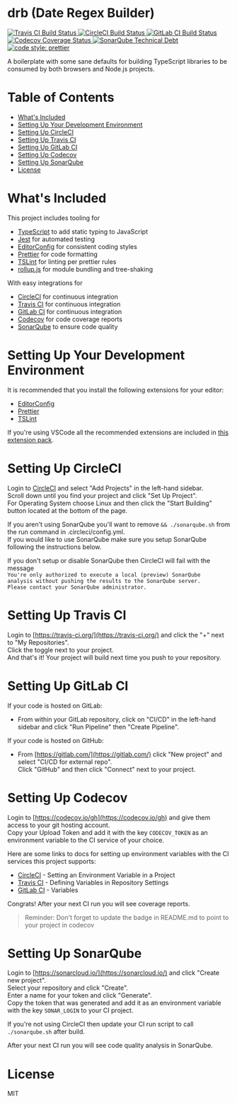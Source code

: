 # drb (Date Regex Builder) <!-- omit in toc -->

<p>
  <a href="https://travis-ci.org/mattpjohnson/drb">
    <img alt="Travis CI Build Status" src="https://img.shields.io/travis/mattpjohnson/drb/master.svg?style=flat&label=Travis+CI">
  </a>
  <a href="https://circleci.com/gh/mattpjohnson/drb">
    <img alt="CircleCI Build Status" src="https://img.shields.io/circleci/project/github/mattpjohnson/drb/master.svg?style=flat&label=CircleCI">
  </a>
  <a href="https://gitlab.com/mattpjohnson/crb/pipelines">
    <img alt="GitLab CI Build Status" src="https://gitlab.com/mattpjohnson/drb/badges/master/build.svg?style=flat">
  </a>
  <a href="https://codecov.io/gh/mattpjohnson/drb">
    <img alt="Codecov Coverage Status" src="https://img.shields.io/codecov/c/github/mattpjohnson/drb?style=flat">
  </a>
  <a href="https://sonarcloud.io/dashboard?id=mattpjohnson_drb">
    <img alt="SonarQube Technical Debt" src="https://img.shields.io/sonar/http/sonarcloud.io/mattpjohnson_drb/tech_debt.svg?style=flat">
  </a>
  <a href="https://github.com/prettier/prettier#badge">
    <img alt="code style: prettier" src="https://img.shields.io/badge/code_style-prettier-ff69b4.svg?style=flat">
  </a>
</p>

A boilerplate with some sane defaults for building TypeScript libraries to be consumed by both browsers and Node.js projects.

# Table of Contents <!-- omit in toc -->

- [What's Included](#whats-included)
- [Setting Up Your Development Environment](#setting-up-your-development-environment)
- [Setting Up CircleCI](#setting-up-circleci)
- [Setting Up Travis CI](#setting-up-travis-ci)
- [Setting Up GitLab CI](#setting-up-gitlab-ci)
- [Setting Up Codecov](#setting-up-codecov)
- [Setting Up SonarQube](#setting-up-sonarqube)
- [License](#license)

# What's Included

This project includes tooling for

- [TypeScript](https://www.typescriptlang.org/) to add static typing to JavaScript
- [Jest](https://jestjs.io/) for automated testing
- [EditorConfig](https://editorconfig.org/) for consistent coding styles
- [Prettier](https://prettier.io/) for code formatting
- [TSLint](https://palantir.github.io/tslint/) for linting per prettier rules
- [rollup.js](https://rollupjs.org/) for module bundling and tree-shaking

With easy integrations for

- [CircleCI](https://circleci.com/) for continuous integration
- [Travis CI](https://travis-ci.org/) for continuous integration
- [GitLab CI](https://about.gitlab.com/features/gitlab-ci-cd/) for continuous integration
- [Codecov](https://codecov.io/gh/) for code coverage reports
- [SonarQube](https://www.sonarqube.org/) to ensure code quality

# Setting Up Your Development Environment

It is recommended that you install the following extensions for your editor:

- [EditorConfig](https://editorconfig.org/)
- [Prettier](https://prettier.io/)
- [TSLint](https://palantir.github.io/tslint/)

If you're using VSCode all the recommended extensions are included in [this extension pack]().

# Setting Up CircleCI

Login to [CircleCI](https://circleci.com/) and select "Add Projects" in the left-hand sidebar.<br>
Scroll down until you find your project and click "Set Up Project".<br>
For Operating System choose Linux and then click the "Start Building" button located at the bottom of the page.

If you aren't using SonarQube you'll want to remove `&& ./sonarqube.sh` from the run command in .circleci/config.yml. <br>
If you would like to use SonarQube make sure you setup SonarQube following the instructions below.

If you don't setup or disable SonarQube then CircleCI will fail with the message<br>
`You're only authorized to execute a local (preview) SonarQube`<br>
`analysis without pushing the results to the SonarQube server.`<br>
`Please contact your SonarQube administrator.`

# Setting Up Travis CI

Login to [https://travis-ci.org/](https://travis-ci.org/) and click the "+" next to "My Repositories".<br>
Click the toggle next to your project.<br>
And that's it! Your project will build next time you push to your repository.

# Setting Up GitLab CI

If your code is hosted on GitLab:

- From within your GitLab repository, click on "CI/CD" in the left-hand sidebar and click "Run Pipeline" then "Create Pipeline".

If your code is hosted on GitHub:

- From [https://gitlab.com/](https://gitlab.com/) click "New project" and select "CI/CD for external repo".<br>
  Click "GitHub" and then click "Connect" next to your project.

# Setting Up Codecov

Login to [https://codecov.io/gh](https://codecov.io/gh) and give them access to your git hosting account.<br>
Copy your Upload Token and add it with the key `CODECOV_TOKEN` as an environment variable to the CI service of your choice.

Here are some links to docs for setting up environment variables with the CI services this project supports:

- [CircleCI](https://circleci.com/docs/2.0/env-vars/#setting-an-environment-variable-in-a-project) - Setting an Environment Variable in a Project
- [Travis CI](https://docs.travis-ci.com/user/environment-variables/#defining-variables-in-repository-settings) - Defining Variables in Repository Settings
- [GitLab CI](https://docs.gitlab.com/ee/ci/variables/#variables) - Variables

Congrats! After your next CI run you will see coverage reports.

> Reminder: Don't forget to update the badge in README.md to point to your project in codecov

# Setting Up SonarQube

Login to [https://sonarcloud.io/](https://sonarcloud.io/) and click "Create new project".<br>
Select your repository and click "Create".<br>
Enter a name for your token and click "Generate".<br>
Copy the token that was generated and add it as an environment variable with the key `SONAR_LOGIN` to your CI project.

If you're not using CircleCI then update your CI run script to call `./sonarqube.sh` after build.

After your next CI run you will see code quality analysis in SonarQube.

# License

MIT
